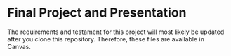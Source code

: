 # Final Project and Presentation

The requirements and testament for this project will most likely be updated after you clone this repository. Therefore, these files are available in Canvas.

